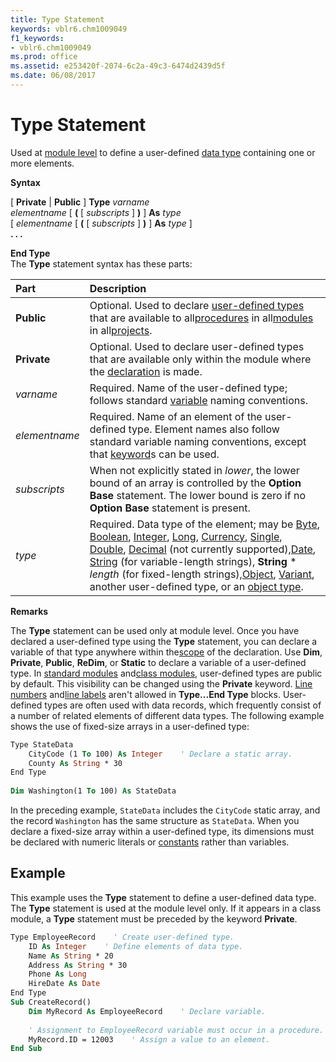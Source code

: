 ```yaml
---
title: Type Statement
keywords: vblr6.chm1009049
f1_keywords:
- vblr6.chm1009049
ms.prod: office
ms.assetid: e253420f-2074-6c2a-49c3-6474d2439d5f
ms.date: 06/08/2017
---
```



# Type Statement

Used at [module level](vbe-glossary.md) to define a user-defined [data type](vbe-glossary.md) containing one or more elements.

 **Syntax**

[ **Private** | **Public** ] **Type** _varname_  
 _elementname_ [ **(** [ _subscripts_ ] **)** ] **As** _type_  
 [ _elementname_ [ **(** [ _subscripts_ ] **)** ] **As** _type_ ]  
 **. . .**  

 **End Type**  
The  **Type** statement syntax has these parts:


|**Part**|**Description**|
|:-----|:-----|
|**Public**|Optional. Used to declare [user-defined types](vbe-glossary.md) that are available to all[procedures](vbe-glossary.md) in all[modules](vbe-glossary.md) in all[projects](vbe-glossary.md).|
|**Private**|Optional. Used to declare user-defined types that are available only within the module where the [declaration](vbe-glossary.md) is made.|
| _varname_|Required. Name of the user-defined type; follows standard [variable](vbe-glossary.md) naming conventions.|
| _elementname_|Required. Name of an element of the user-defined type. Element names also follow standard variable naming conventions, except that [keyword](vbe-glossary.md)s can be used.|
| _subscripts_|When not explicitly stated in  _lower_, the lower bound of an array is controlled by the **Option** **Base** statement. The lower bound is zero if no **Option** **Base** statement is present.|
| _type_|Required. Data type of the element; may be [Byte](vbe-glossary.md), [Boolean](vbe-glossary.md), [Integer](vbe-glossary.md), [Long](vbe-glossary.md), [Currency](vbe-glossary.md), [Single](vbe-glossary.md), [Double](vbe-glossary.md), [Decimal](vbe-glossary.md) (not currently supported),[Date](vbe-glossary.md), [String](vbe-glossary.md) (for variable-length strings), **String** * _length_ (for fixed-length strings),[Object](vbe-glossary.md), [Variant](vbe-glossary.md), another user-defined type, or an [object type](vbe-glossary.md).|

**Remarks**

The **Type** statement can be used only at module level. Once you have declared a user-defined type using the **Type** statement, you can declare a variable of that type anywhere within the[scope](vbe-glossary.md) of the declaration. Use **Dim**, **Private**, **Public**, **ReDim**, or **Static** to declare a variable of a user-defined type.
In [standard modules](vbe-glossary.md) and[class modules](vbe-glossary.md), user-defined types are public by default. This visibility can be changed using the  **Private** keyword.
[Line numbers](vbe-glossary.md) and[line labels](vbe-glossary.md) aren't allowed in **Type...End Type** blocks.
User-defined types are often used with data records, which frequently consist of a number of related elements of different data types.
The following example shows the use of fixed-size arrays in a user-defined type:



```vb
Type StateData 
    CityCode (1 To 100) As Integer    ' Declare a static array. 
    County As String * 30 
End Type 
 
Dim Washington(1 To 100) As StateData 

```

In the preceding example,  `StateData` includes the `CityCode` static array, and the record `Washington` has the same structure as `StateData`.
When you declare a fixed-size array within a user-defined type, its dimensions must be declared with numeric literals or [constants](vbe-glossary.md) rather than variables.

## Example

This example uses the  **Type** statement to define a user-defined data type. The **Type** statement is used at the module level only. If it appears in a class module, a **Type** statement must be preceded by the keyword **Private**.


```vb
Type EmployeeRecord    ' Create user-defined type. 
    ID As Integer    ' Define elements of data type. 
    Name As String * 20 
    Address As String * 30 
    Phone As Long 
    HireDate As Date 
End Type 
Sub CreateRecord() 
    Dim MyRecord As EmployeeRecord    ' Declare variable. 
 
    ' Assignment to EmployeeRecord variable must occur in a procedure. 
    MyRecord.ID = 12003    ' Assign a value to an element. 
End Sub
```


